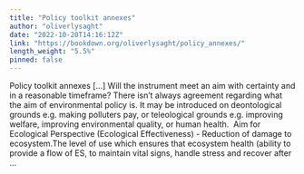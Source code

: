 ```yaml
---
title: "Policy toolkit annexes"
author: "oliverlysaght"
date: "2022-10-20T14:16:12Z"
link: "https://bookdown.org/oliverlysaght/policy_annexes/"
length_weight: "5.5%"
pinned: false
---
```


Policy toolkit annexes [...] Will the instrument meet an aim with certainty and in a reasonable timeframe? There isn’t always agreement regarding what the aim of environmental policy is. It may be introduced on deontological grounds e.g. making polluters pay, or teleological grounds e.g. improving welfare, improving environmental quality, or human health.  Aim for Ecological Perspective (Ecological Effectiveness) - Reduction of damage to ecosystem.The level of use which ensures that ecosystem health (ability to provide a flow of ES, to maintain vital signs, handle stress and recover after ...
